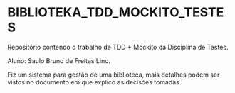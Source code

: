 # BIBLIOTEKA_TDD_MOCKITO_TESTES
Repositório contendo o trabalho de TDD + Mockito da Disciplina de Testes.

Aluno: Saulo Bruno de Freitas Lino.

Fiz um sistema para gestão de uma biblioteca, mais detalhes podem ser vistos no documento em que explico as decisões tomadas.
